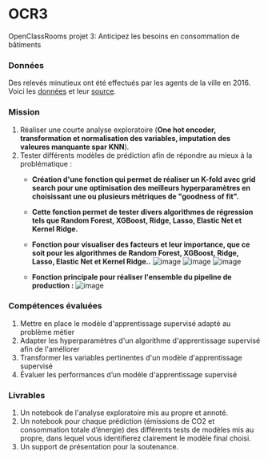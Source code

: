 # OCR3
OpenClassRooms projet 3: Anticipez les besoins en consommation de bâtiments

### Données
Des relevés minutieux ont été effectués par les agents de la ville en 2016. Voici les  [données](https://s3.eu-west-1.amazonaws.com/course.oc-static.com/projects/Data_Scientist_P4/2016_Building_Energy_Benchmarking.csv) et leur [source](https://data.seattle.gov/dataset/2016-Building-Energy-Benchmarking/2bpz-gwpy).

### Mission   
   1. Réaliser une courte analyse exploratoire (**One hot encoder, transformation et normalisation des variables, imputation des valeures manquante spar KNN**).
   2. Tester différents modèles de prédiction afin de répondre au mieux à la problématique :
      - **Création d'une fonction qui permet de réaliser un K-fold avec grid search pour une optimisation des meilleurs hyperparamètres en choisissant une ou plusieurs métriques de "goodness of fit".**
      - **Cette fonction permet de tester divers algorithmes de régression tels que Random Forest, XGBoost, Ridge, Lasso, Elastic Net et Kernel Ridge.**
      - **Fonction pour visualiser des facteurs et leur importance, que ce soit pour les algorithmes de Random Forest, XGBoost, Ridge, Lasso, Elastic Net et Kernel Ridge..**
        ![image](https://github.com/SebastianSosa/OCR3/assets/22368172/d9508fb8-1dfc-4ec5-a52b-0326429c0308)
        ![image](https://github.com/SebastianSosa/OCR3/assets/22368172/6bd0ed41-1966-4921-abe1-683d99ec663a)
        ![image](https://github.com/SebastianSosa/OCR3/assets/22368172/cb92f9ac-6ee8-4c5b-8188-7c05de1ce5af)


      - **Fonction principale pour réaliser l'ensemble du pipeline de production :**
           ![image](https://github.com/SebastianSosa/OCR3/assets/22368172/915804c3-ec84-40d4-b705-3cfac5655e5c)

### Compétences évaluées

  1. Mettre en place le modèle d'apprentissage supervisé adapté au problème métier
  2. Adapter les hyperparamètres d'un algorithme d'apprentissage supervisé afin de l'améliorer
  3. Transformer les variables pertinentes d'un modèle d'apprentissage supervisé
  4. Évaluer les performances d’un modèle d'apprentissage supervisé
     
### Livrables 

  1.  Un notebook de l'analyse exploratoire mis au propre et annoté.
  2.  Un notebook pour chaque prédiction (émissions de CO2 et consommation totale d’énergie) des différents tests de modèles mis au propre, dans lequel vous identifierez clairement le modèle final choisi.
  3. Un support de présentation pour la soutenance.
